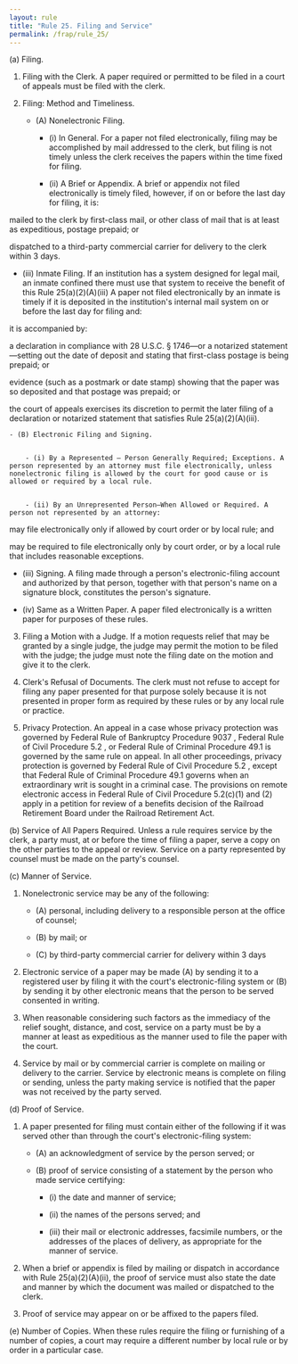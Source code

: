 ```yaml
---
layout: rule
title: "Rule 25. Filing and Service"
permalink: /frap/rule_25/
---
```


(a) Filing.


1. Filing with the Clerk. A paper required or permitted to be filed in a court of appeals must be filed with the clerk.


2. Filing: Method and Timeliness.


    - (A) Nonelectronic Filing.


        - (i) In General. For a paper not filed electronically, filing may be accomplished by mail addressed to the clerk, but filing is not timely unless the clerk receives the papers within the time fixed for filing.


        - (ii) A Brief or Appendix. A brief or appendix not filed electronically is timely filed, however, if on or before the last day for filing, it is:


mailed to the clerk by first-class mail, or other class of mail that is at least as expeditious, postage prepaid; or


dispatched to a third-party commercial carrier for delivery to the clerk within 3 days.


- (iii) Inmate Filing. If an institution has a system designed for legal mail, an inmate confined there must use that system to receive the benefit of this Rule 25(a)(2)(A)(iii) A paper not filed electronically by an inmate is timely if it is deposited in the institution's internal mail system on or before the last day for filing and:


it is accompanied by:


a declaration in compliance with 28 U.S.C. § 1746—or a notarized statement—setting out the date of deposit and stating that first-class postage is being prepaid; or


evidence (such as a postmark or date stamp) showing that the paper was so deposited and that postage was prepaid; or


the court of appeals exercises its discretion to permit the later filing of a declaration or notarized statement that satisfies Rule 25(a)(2)(A)(iii).


    - (B) Electronic Filing and Signing.


        - (i) By a Represented — Person Generally Required; Exceptions. A person represented by an attorney must file electronically, unless nonelectronic filing is allowed by the court for good cause or is allowed or required by a local rule.


        - (ii) By an Unrepresented Person—When Allowed or Required. A person not represented by an attorney:


may file electronically only if allowed by court order or by local rule; and


may be required to file electronically only by court order, or by a local rule that includes reasonable exceptions.


- (iii) Signing. A filing made through a person's electronic-filing account and authorized by that person, together with that person's name on a signature block, constitutes the person's signature.


- (iv) Same as a Written Paper. A paper filed electronically is a written paper for purposes of these rules.


3. Filing a Motion with a Judge. If a motion requests relief that may be granted by a single judge, the judge may permit the motion to be filed with the judge; the judge must note the filing date on the motion and give it to the clerk.


4. Clerk's Refusal of Documents. The clerk must not refuse to accept for filing any paper presented for that purpose solely because it is not presented in proper form as required by these rules or by any local rule or practice.


5. Privacy Protection. An appeal in a case whose privacy protection was governed by Federal Rule of Bankruptcy Procedure 9037 , Federal Rule of Civil Procedure 5.2 , or Federal Rule of Criminal Procedure 49.1 is governed by the same rule on appeal. In all other proceedings, privacy protection is governed by Federal Rule of Civil Procedure 5.2 , except that Federal Rule of Criminal Procedure 49.1 governs when an extraordinary writ is sought in a criminal case. The provisions on remote electronic access in Federal Rule of Civil Procedure 5.2(c)(1) and (2) apply in a petition for review of a benefits decision of the Railroad Retirement Board under the Railroad Retirement Act.


(b) Service of All Papers Required. Unless a rule requires service by the clerk, a party must, at or before the time of filing a paper, serve a copy on the other parties to the appeal or review. Service on a party represented by counsel must be made on the party's counsel.


(c) Manner of Service.


1. Nonelectronic service may be any of the following:


    - (A) personal, including delivery to a responsible person at the office of counsel;


    - (B) by mail; or


    - (C) by third-party commercial carrier for delivery within 3 days


2. Electronic service of a paper may be made (A) by sending it to a registered user by filing it with the court's electronic-filing system or (B) by sending it by other electronic means that the person to be served consented in writing.


3. When reasonable considering such factors as the immediacy of the relief sought, distance, and cost, service on a party must be by a manner at least as expeditious as the manner used to file the paper with the court.


4. Service by mail or by commercial carrier is complete on mailing or delivery to the carrier. Service by electronic means is complete on filing or sending, unless the party making service is notified that the paper was not received by the party served.


(d) Proof of Service.


1. A paper presented for filing must contain either of the following if it was served other than through the court's electronic-filing system:


    - (A) an acknowledgment of service by the person served; or


    - (B) proof of service consisting of a statement by the person who made service certifying:


        - (i) the date and manner of service;


        - (ii) the names of the persons served; and


        - (iii) their mail or electronic addresses, facsimile numbers, or the addresses of the places of delivery, as appropriate for the manner of service.


2. When a brief or appendix is filed by mailing or dispatch in accordance with Rule 25(a)(2)(A)(ii), the proof of service must also state the date and manner by which the document was mailed or dispatched to the clerk.


3. Proof of service may appear on or be affixed to the papers filed.


(e) Number of Copies. When these rules require the filing or furnishing of a number of copies, a court may require a different number by local rule or by order in a particular case.
